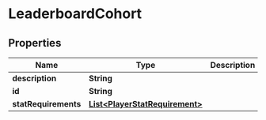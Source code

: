 

# LeaderboardCohort


## Properties

| Name | Type | Description | Notes |
|------------ | ------------- | ------------- | -------------|
|**description** | **String** |  |  [optional] |
|**id** | **String** |  |  [optional] |
|**statRequirements** | [**List&lt;PlayerStatRequirement&gt;**](PlayerStatRequirement.md) |  |  [optional] |



